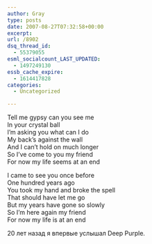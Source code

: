 ```yaml
---
author: Gray
type: posts
date: 2007-08-27T07:32:58+00:00
excerpt:
url: /8902
dsq_thread_id:
  - 55379055
esml_socialcount_LAST_UPDATED:
  - 1497249130
essb_cache_expire:
  - 1614417828
categories:
  - Uncategorized

---
```








Tell me gypsy can you see me  
In your crystal ball  
I&#8217;m asking you what can I do  
My back&#8217;s against the wall  
And I can&#8217;t hold on much longer  
So I&#8217;ve come to you my friend  
For now my life seems at an end

I came to see you once before  
One hundred years ago  
You took my hand and broke the spell  
That should have let me go  
But my years have gone so slowly  
So I&#8217;m here again my friend  
For now my life is at an end 

20 лет назад я впервые услышал Deep Purple.